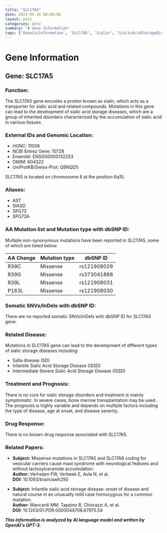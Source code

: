 ```yaml
---
title: "SLC17A5"
date: 2023-05-16 00:00:00
layout: post
categories: Gene
summary: "# Gene Information"
tags: ['GeneticInformation', 'SLC17A5', 'Sialin', 'SialicAcidStorageDiseases', 'Mutation', 'RelatedDisease', 'Treatment', 'Prognosis']
---
```


# Gene Information

## Gene: SLC17A5

### Function:
The SLC17A5 gene encodes a protein known as sialin, which acts as a transporter for sialic acid and related compounds. Mutations in this gene can lead to the development of sialic acid storage diseases, which are a group of inherited disorders characterized by the accumulation of sialic acid in various tissues.

### External IDs and Genomic Location:

- HGNC: 11006
- NCBI Entrez Gene: 10728
- Ensembl: ENSG00000132253
- OMIM: 604322
- UniProtKB/Swiss-Prot: Q9NQD5

SLC17A5 is located on chromosome 6 at the position 6q15.

### Aliases:

- AST
- SIASD
- SPG73
- SPG73A

### AA Mutation list and Mutation type with dbSNP ID:

Multiple non-synonymous mutations have been reported in SLC17A5, some of which are listed below:

|AA Change | Mutation type | dbSNP ID|
|----------|---------------|---------|
| R39C | Missense | rs121908029 |
| R39G | Missense | rs373041888 |
| R39L | Missense | rs121908031 |
| P163L | Missense | rs121908030 |

### Somatic SNVs/InDels with dbSNP ID:

There are no reported somatic SNVs/InDels with dbSNP ID for SLC17A5 gene.

### Related Disease:

Mutations in SLC17A5 gene can lead to the development of different types of sialic storage diseases including:

- Salla disease (SD)
- Infantile Sialic Acid Storage Disease (ISSD)
- Intermediate Severe Sialic Acid Storage Disease (ISSD)

### Treatment and Prognosis:

There is no cure for sialic storage disorders and treatment is mainly symptomatic. In severe cases, bone marrow transplantation may be used. The prognosis is highly variable and depends on multiple factors including the type of disease, age at onset, and disease severity.

### Drug Response:

There is no known drug response associated with SLC17A5.

### Related Papers:

- **Subject:** Missense mutations in SLC17A5 and SLC17A8 coding for vesicular carriers cause mast syndrome with neurological features and without lactosylceramide accumulation.\
  **Author:** Verheijen FW, Verbeek E, Aula N, et al.\
  **DOI:** 10.1093/brain/awh250
  
- **Subject:** Infantile sialic acid storage disease: onset of disease and natural course in an unusually mild case homozygous for a common mutation.\
  **Author:** Mancardi MM, Tappino B, Chiorazzi A, et al.\
  **DOI:** 10.1203/01.PDR.0000044708.67975.54

**_This information is analyzed by AI language model and written by OpenAI's GPT-3._**